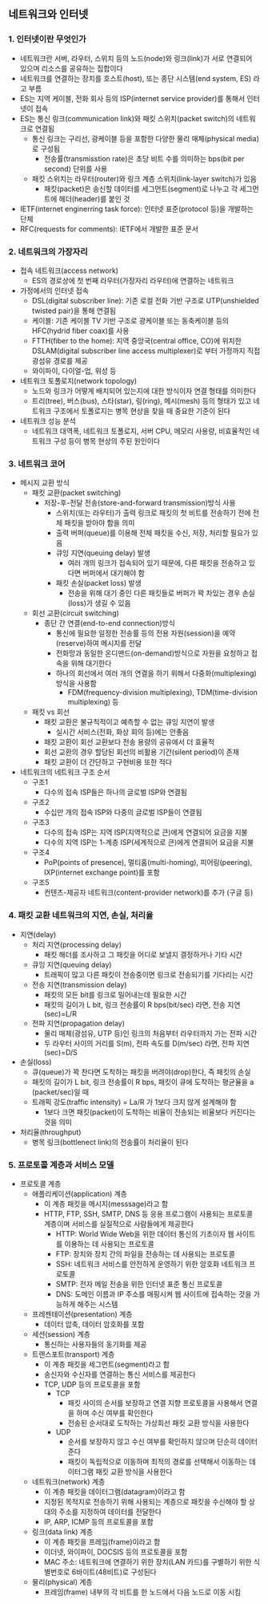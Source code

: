 ## 네트워크와 인터넷

### 1. 인터넷이란 무엇인가
- 네트워크란 서버, 라우터, 스위치 등의 노드(node)와 링크(link)가 서로 연결되어 있으며 리소스를 공유하는 집합이다
- 네트워크를 연결하는 장치를 호스트(host), 또는 종단 시스템(end system, ES) 라고 부름
- ES는 지역 케이블, 전화 회사 등의 ISP(internet service provider)를 통해서 인터넷이 접속
- ES는 통신 링크(communication link)와 패킷 스위치(packet switch)의 네트워크로 연결됨
  - 통신 링크는 구리선, 광케이블 등을 포함한 다양한 물리 매체(physical media)로 구성됨
    - 전송률(transmisstion rate)은 초당 비트 수를 의미하는 bps(bit per second) 단위를 사용
  - 패킷 스위치는 라우터(router)와 링크 계층 스위치(link-layer switch)가 있음
    - 패킷(packet)은 송신할 데이터를 세그먼트(segment)로 나누고 각 세그먼트에 헤더(header)를 붙인 것
- IETF(internet enginerring task force): 인터넷 표준(protocol 등)을 개발하는 단체
- RFC(requests for comments): IETF에서 개발한 표준 문서

### 2. 네트워크의 가장자리
- 접속 네트워크(access network)
  - ES의 경로상에 첫 번째 라우터(가장자리 라우터)에 연결하는 네트워크
- 가정에서의 인터넷 접속
  - DSL(digital subscriber line): 기존 로컬 전화 기반 구조로 UTP(unshielded twisted pair)을 통해 연결됨
  - 케이블: 기존 케이블 TV 기반 구조로 광케이블 또는 동축케이블 등의 HFC(hydrid fiber coax)를 사용 
  - FTTH(fiber to the home): 지역 중앙국(central office, CO)에 위치한 DSLAM(digital subscriber line access multiplexer)로 부터 가정까지 직접 광섬유 경로를 제공 
  - 와이파이, 다이얼-업, 위성 등
- 네트워크 토폴로지(network topology)
  - 노드와 링크가 어떻게 배치되어 있는지에 대한 방식이자 연결 형태를 의미한다
  - 트리(tree), 버스(bus), 스타(star), 링(ring), 메시(mesh) 등의 형태가 있고 네트워크 구조에서 토폴로지는 병목 현상을 찾을 때 중요한 기준이 된다
- 네트워크 성능 분석
  - 네트워크 대역폭, 네트워크 토폴로지, 서버 CPU, 메모리 사용량, 비효율적인 네트워크 구성 등이 병목 현상의 주된 원인이다

### 3. 네트워크 코어
- 메시지 교환 방식
  - 패킷 교환(packet switching)
    - 저장-후-전달 전송(store-and-forward transmission)방식 사용
      - 스위치(또는 라우터)가 출력 링크로 패킷의 첫 비트를 전송하기 전에 전체 패킷을 받아야 함을 의미
      - 출력 버퍼(queue)를 이용해 전체 패킷을 수신, 저장, 처리할 필요가 있음
      - 큐잉 지연(queuing delay) 발생
        - 여러 개의 링크가 접속되어 있기 때문에, 다른 패킷을 전송하고 있다면 버퍼에서 대기해야 함
      - 패킷 손실(packet loss) 발생
        - 전송을 위해 대기 중인 다른 패킷들로 버퍼가 꽉 차있는 경우 손실(loss)가 생길 수 있음
  - 회선 교환(circuit switching)
    - 종단 간 연결(end-to-end connection)방식
      - 통신에 필요한 일정한 전송률 등의 전용 자원(session)을 예약(reserve)하여 메시지를 전달
      - 전화망과 동일한 온디맨드(on-demand)방식으로 자원을 요청하고 접속을 위해 대기한다 
      - 하나의 회선에서 여러 개의 연결을 하기 위해서 다중화(multiplexing)방식을 사용함
        - FDM(frequency-division multiplexing), TDM(time-division multiplexing) 등
  - 패킷 vs 회선
    - 패킷 교환은 불규칙적이고 예측할 수 없는 큐잉 지연이 발생
      - 실시간 서비스(전화, 화상 회의 등)에는 안좋음
    - 패킷 교환이 회선 교환보다 전송 용량의 공유에서 더 효율적
    - 회선 교환의 경우 할당된 회선의 비활용 기간(silent period)이 존재
    - 패킷 교환이 더 간단하고 구현비용 또한 적다
- 네트워크의 네트워크 구조 순서
  - 구조1
    - 다수의 접속 ISP들은 하나의 글로벌 ISP와 연결됨
  - 구조2
    - 수십만 개의 접속 ISP와 다중의 글로벌 ISP들이 연결됨
  - 구조3
    - 다수의 접속 ISP는 지역 ISP(지역적으로 큰)에게 연결되어 요금을 지불
    - 다수의 지역 ISP는 1-계층 ISP(세계적으로 큰)에게 연결되어 요금을 지불
  - 구조4
    - PoP(points of presence), 멀티홈(multi-homing), 피어링(peering), IXP(internet exchange point)를 포함
  - 구조5
    - 컨텐츠-제공자 네트워크(content-provider network)를 추가 (구글 등)
  
### 4. 패킷 교환 네트워크의 지연, 손실, 처리율
- 지연(delay)
  - 처리 지연(processing delay)
    - 패킷 해더를 조사하고 그 패킷을 어디로 보낼지 결정하거나 기타 시간
  - 큐잉 지연(queuing delay)
    - 트래픽이 많고 다른 패킷이 전송중이면 링크로 전송되기를 기다리는 시간
  - 전송 지연(transmission delay)
    - 패킷의 모든 bit를 링크로 밀어내는데 필요한 시간
    - 패킷의 길이가 L bit, 링크 전송률이 R bps(bit/sec) 라면, 전송 지연(sec)=L/R
  - 전파 지연(propagation delay)
    - 물리 매체(광섬유, UTP 등)인 링크의 처음부터 라우터까지 가는 전파 시간
    - 두 라우터 사이의 거리를 S(m), 전파 속도를 D(m/sec) 라면, 전파 지연(sec)=D/S
- 손실(loss)
  - 큐(queue)가 꽉 찬다면 도착하는 패킷을 버려야(drop)한다, 즉 패킷의 손실
  - 패킷의 길이가 L bit, 링크 전송률이 R bps, 패킷이 큐에 도착하는 평균율을 a (packet/sec)일 때
  - 트래픽 강도(traffic intensity) = La/R 가 1보다 크지 않게 설계해야 함
    - 1보다 크면 패킷(packet)이 도착하는 비율이 전송되는 비율보다 커진다는 것을 의미
- 처리율(throughput)
  - 병목 링크(bottlenect link)의 전송률이 처리율이 된다

### 5. 프로토콜 계층과 서비스 모델
- 프로토콜 계층
  - 애플리케이션(application) 계층
    - 이 계층 패킷을 메시지(messsage)라고 함
    - HTTP, FTP, SSH, SMTP, DNS 등 응용 프로그램이 사용되는 프로토콜 계층이며 서비스를 실질적으로 사람들에게 제공한다
      - HTTP: World Wide Web을 위한 데이터 통신의 기초이자 웹 사이트를 이용하는 데 사용되는 프로토콜
      - FTP: 장치와 장치 간의 파일을 전송하는 데 사용되는 프로토콜
      - SSH: 네트워크 서비스를 안전하게 운영하기 위한 암호화 네트워크 프로토콜
      - SMTP: 전자 메일 전송을 위한 인터넷 표준 통신 프로토콜
      - DNS: 도메인 이름과 IP 주소를 매핑시켜 웹 사이트에 접속하는 것을 가능하게 해주는 시스템
  - 프레젠테이션(presentation) 계층
    - 데이터 압축, 데이터 암호화를 포함
  - 세션(session) 계층
    - 통신하는 사용자들의 동기화를 제공
  - 트랜스포트(transport) 계층
    - 이 계층 패킷을 세그먼트(segment)라고 함
    - 송신자와 수신자를 연결하는 통신 서비스를 제공한다
    - TCP, UDP 등의 프로토콜을 포함
      - TCP
        - 패킷 사이의 순서를 보장하고 연결 지향 프로토콜을 사용해서 연결을 하며 수신 여부를 확인한다
        - 전송된 순서대로 도착하는 가상회선 패킷 교환 방식을 사용한다
      - UDP
        - 순서를 보장하지 않고 수신 여부를 확인하지 않으며 단순히 데이터준다
        - 패킷이 독립적으로 이동하며 최적의 경로를 선택해서 이동하는 데이터그램 패킷 교환 방식을 사용한다
  - 네트워크(network) 계층
    - 이 계층 패킷을 데이터그램(datagram)이라고 함
    - 지정된 목적지로 전송하기 위해 사용되는 계층으로 패킷을 수신해야 할 상대의 주소를 지정하여 데이터를 전달한다
    - IP, ARP, ICMP 등의 프로토콜을 포함
  - 링크(data link) 계층
    - 이 계층 패킷을 프레임(frame)이라고 함
    - 이더넷, 와이파이, DOCSIS 등의 프로토콜을 포함
    - MAC 주소: 네트워크에 연결하기 위한 장치(LAN 카드)를 구별하기 위한 식별번호로 6바이트(48비트)로 구성된다
  - 물리(physical) 계층
    - 프레임(frame) 내부의 각 비트를 한 노드에서 다음 노드로 이동 시킴
















































